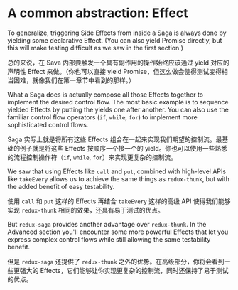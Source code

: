 # A common abstraction: Effect

To generalize, triggering Side Effects from inside a Saga is always done by yielding some declarative Effect. (You can also yield Promise directly, but this will make testing difficult as we saw in the first section.)

总的来说，在 Sava 内部要触发一个具有副作用的操作始终应该通过 yield 对应的声明性 Effect 来做。（你也可以直接 yield Promise，但这么做会使得测试变得相当困难，就像我们在第一章节中看到的那样。）

What a Saga does is actually compose all those Effects together to implement the desired control flow. The most basic example is to sequence yielded Effects by putting the yields one after another. You can also use the familiar control flow operators (`if`, `while`, `for`) to implement more sophisticated control flows.

Saga 实际上就是将所有这些 Effects 组合在一起来实现我们期望的控制流。最基础的例子就是将这些 Effects 按顺序一个接一个的 yield。你也可以使用一些熟悉的流程控制操作符（`if`, `while`, `for`）来实现更复杂的控制流。

We saw that using Effects like `call` and `put`, combined with high-level APIs like `takeEvery` allows us to achieve the same things as `redux-thunk`, but with the added benefit of easy testability.

使用 `call` 和 `put` 这样的 Effects 再结合 `takeEvery` 这样的高级 API 使得我们能够实现 `redux-thunk` 相同的效果，还具有易于测试的优点。

But `redux-saga` provides another advantage over `redux-thunk`. In the Advanced section you'll encounter some more powerful Effects that let you express complex control flows while still allowing the same testability benefit.

但是 `redux-saga` 还提供了 `redux-thunk` 之外的优势。在高级部分，你将会看到一些更强大的 Effects，它们能够让你实现更复杂的控制流，同时还保持了易于测试的优点。